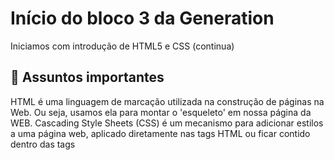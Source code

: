 # Início do bloco 3 da Generation


Iniciamos com introdução de HTML5 e CSS (continua)


## 🚀 Assuntos importantes


HTML é uma linguagem de marcação utilizada na construção de páginas na Web. Ou seja, usamos ela para montar o 'esqueleto' em nossa página da WEB.
Cascading Style Sheets (CSS) é um mecanismo para adicionar estilos a uma página web, aplicado diretamente nas tags HTML ou ficar contido dentro das tags <style>. Com isso podemos montar a 'pele' da nossa página na WEB.


### 📋 Pré-requisitos


De que coisas você precisa para instalar o software e como instalá-lo?
Tenha o VScode instalado em sua máquina.


```
Dar exemplos
```


### 🔧 Começando




<!DOCTYPE html>
<html>
<head>
<meta charset="UTF-8"/>
<title>Document</title>
</head>
<body>
<!-- Conteúdo -->
</body>
</html>
Referencia: https://www.devmedia.com.br/html-basico-codigos-html/16596




Termine com um exemplo de como obter dados do sistema ou como usá-los para uma pequena demonstração.


## 🎁 Expressões de gratidão


* Conte a outras pessoas sobre este projeto 📢;
* Convide alguém da equipe para um churrasco 🍖;
* Um agradecimento publicamente 🫂;
* etc.




---
⌨️ com ❤️ por [Danilo Moraes](https://github.com/Kaluribr) 😊